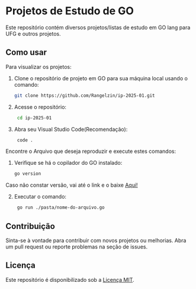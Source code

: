 # Projetos de Estudo de GO 

Este repositório contém diversos projetos/listas de estudo em GO lang para UFG e outros projetos.

## Como usar

Para visualizar os projetos:

1. Clone o repositório de projeto em GO para sua máquina local usando o comando:
   
    ```bash
    git clone https://github.com/Rangelzin/ip-2025-01.git
    ```
    
2. Acesse o repositório:
   
   ```bash
    cd ip-2025-01
    ```
3. Abra seu Visual Studio Code(Recomendação):
   
   ```bash
    code .
    ```
    
Encontre o Arquivo que deseja reproduzir e execute estes comandos:

1. Verifique se há o copilador do GO instalado:

    ```bash
    go version
    ```

Caso não constar versão, vai até o link e o baixe <a target="_blank" href="https://go.dev/doc/install">Aqui!</a>

2. Executar o comando:
   
   ```bash
    go run ./pasta/nome-do-arquivo.go
    ```

## Contribuição

Sinta-se à vontade para contribuir com novos projetos ou melhorias. Abra um pull request ou reporte problemas na seção de issues.

## Licença

Este repositório é disponibilizado sob a [Licença MIT](LICENSE).

